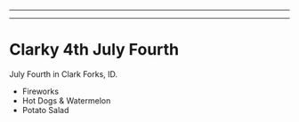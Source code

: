 
---
---


# Clarky 4th July Fourth
July Fourth in Clark Forks, ID.


* Fireworks
* Hot Dogs & Watermelon
* Potato Salad
